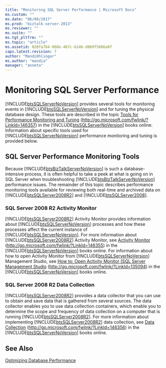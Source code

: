 ```yaml
---
title: "Monitoring SQL Server Performance | Microsoft Docs"
ms.custom: ""
ms.date: "06/08/2017"
ms.prod: "biztalk-server-2013"
ms.reviewer: ""
ms.suite: ""
ms.tgt_pltfrm: ""
ms.topic: "article"
ms.assetid: 020fa764-968e-467c-b146-d069f5606a0f
caps.latest.revision: 7
author: "MandiOhlinger"
ms.author: "mandia"
manager: "anneta"
---
```

# Monitoring SQL Server Performance
[!INCLUDE[btsSQLServerNoVersion](../includes/btssqlservernoversion-md.md)] provides several tools for monitoring events in [!INCLUDE[btsSQLServerNoVersion](../includes/btssqlservernoversion-md.md)] and for tuning the physical database design. These tools are described in the topic [Tools for Performance Monitoring and Tuning](http://go.microsoft.com/fwlink/?LinkId=146357) (http://go.microsoft.com/fwlink/?LinkId=146357) in the [!INCLUDE[btsSQLServerNoVersion](../includes/btssqlservernoversion-md.md)] books online. Information about specific tools used for [!INCLUDE[btsSQLServerNoVersion](../includes/btssqlservernoversion-md.md)] performance monitoring and tuning is provided below.  
  
## SQL Server Performance Monitoring Tools  
 Because [!INCLUDE[btsBizTalkServerNoVersion](../includes/btsbiztalkservernoversion-md.md)] is such a database-intensive process, it is often helpful to take a peek at what is going on in SQL Server when troubleshooting [!INCLUDE[btsBizTalkServerNoVersion](../includes/btsbiztalkservernoversion-md.md)] performance issues. The remainder of this topic describes performance monitoring tools available for reviewing both real-time and archived data on [!INCLUDE[btsSQLServer2008R2](../includes/btssqlserver2008r2-md.md)] and [!INCLUDE[btsSQLServer2008](../includes/btssqlserver2008-md.md)].  
  
### SQL Server 2008 R2 Activity Monitor  
 [!INCLUDE[btsSQLServer2008R2](../includes/btssqlserver2008r2-md.md)] Activity Monitor provides information about [!INCLUDE[btsSQLServerNoVersion](../includes/btssqlservernoversion-md.md)] processes and how these processes affect the current instance of [!INCLUDE[btsSQLServerNoVersion](../includes/btssqlservernoversion-md.md)]. For more information about [!INCLUDE[btsSQLServer2008R2](../includes/btssqlserver2008r2-md.md)] Activity Monitor, see [Activity Monitor](http://go.microsoft.com/fwlink/?LinkId=146355) (http://go.microsoft.com/fwlink/?LinkId=146355) in the [!INCLUDE[btsSQLServerNoVersion](../includes/btssqlservernoversion-md.md)] books online. For information about how to open Activity Monitor from [!INCLUDE[btsSQLServerNoVersion](../includes/btssqlservernoversion-md.md)] Management Studio, see [How to: Open Activity Monitor (SQL Server Management Studio](http://go.microsoft.com/fwlink/?LinkId=135094) (http://go.microsoft.com/fwlink/?LinkId=135094) in the [!INCLUDE[btsSQLServerNoVersion](../includes/btssqlservernoversion-md.md)] books online.  
  
### SQL Server 2008 R2 Data Collection  
 [!INCLUDE[btsSQLServer2008R2](../includes/btssqlserver2008r2-md.md)] provides a data collector that you can use to obtain and save data that is gathered from several sources. The data collector enables you to use data collection containers, which enable you to determine the scope and frequency of data collection on a computer that is running [!INCLUDE[btsSQLServer2008R2](../includes/btssqlserver2008r2-md.md)]. For more information about implementing [!INCLUDE[btsSQLServer2008R2](../includes/btssqlserver2008r2-md.md)] data collection, see [Data Collection](http://go.microsoft.com/fwlink/?LinkId=146356) (http://go.microsoft.com/fwlink/?LinkId=146356) in the [!INCLUDE[btsSQLServerNoVersion](../includes/btssqlservernoversion-md.md)] books online.  
  
## See Also  
 [Optimizing Database Performance](../technical-guides/optimizing-database-performance.md)